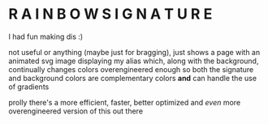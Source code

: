 # **R A I N B O W  S I G N A T U R E**
I had fun making dis :)

not useful or anything (maybe just for bragging), just shows a page with an animated svg image displaying my alias which, along with the background, continually changes colors
overengineered enough so both the signature and background colors are complementary colors **and** can handle the use of gradients

prolly there's a more efficient, faster, better optimized and *even* more overengineered version of this out there
